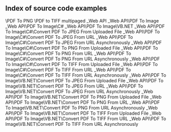 ## Index of source code examples


\PDF To PNG
\PDF to TIFF multipaged
\_Web API
\_Web API\PDF To Image
\_Web API\PDF To Image\C#
\_Web API\PDF To Image\VB.NET
\_Web API\PDF To Image\C#\Convert PDF To JPEG From Uploaded File
\_Web API\PDF To Image\C#\Convert PDF To JPEG From URL
\_Web API\PDF To Image\C#\Convert PDF To JPEG From URL Asynchronously
\_Web API\PDF To Image\C#\Convert PDF To PNG From Uploaded File
\_Web API\PDF To Image\C#\Convert PDF To PNG From URL
\_Web API\PDF To Image\C#\Convert PDF To PNG From URL Asynchronously
\_Web API\PDF To Image\C#\Convert PDF To TIFF From Uploaded File
\_Web API\PDF To Image\C#\Convert PDF To TIFF From URL
\_Web API\PDF To Image\C#\Convert PDF To TIFF From URL Asynchronously
\_Web API\PDF To Image\VB.NET\Convert PDF To JPEG From Uploaded File
\_Web API\PDF To Image\VB.NET\Convert PDF To JPEG From URL
\_Web API\PDF To Image\VB.NET\Convert PDF To JPEG From URL Asynchronously
\_Web API\PDF To Image\VB.NET\Convert PDF To PNG From Uploaded File
\_Web API\PDF To Image\VB.NET\Convert PDF To PNG From URL
\_Web API\PDF To Image\VB.NET\Convert PDF To PNG From URL Asynchronously
\_Web API\PDF To Image\VB.NET\Convert PDF To TIFF From Uploaded File
\_Web API\PDF To Image\VB.NET\Convert PDF To TIFF From URL
\_Web API\PDF To Image\VB.NET\Convert PDF To TIFF From URL Asynchronously

